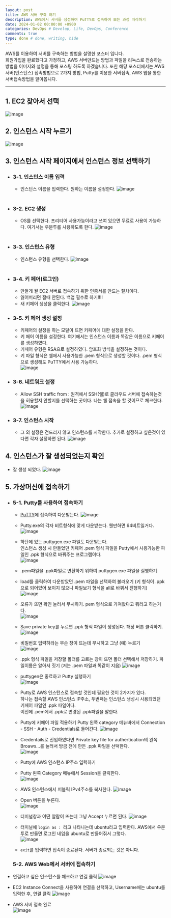 ```yaml
---
layout: post
title: AWS 서버 구축 하기
description: AWS에서 서버를 생성하여 PuTTY로 접속하여 보는 과정 따라하기
date: 2024-01-02 00:00:00 +0900
categories: DevOps # Develop, Life, DevOps, Conference
comments: true
type: done # done, writing, hide
---
```


AWS를 이용하여 서버를 구축하는 방법을 설명한 포스터 입니다.  
회원가입을 완료했다고 가정하고, AWS 서버만드는 방법과 파일을 리눅스로 전송하는 방법을 이미지와 설명을 통해 포스팅 하도록 하겠습니다.
또한 해당 포스터에서는 AWS 서버(인스턴스) 접속방법으로 2가지 방법, Putty를 이용한 서버접속, AWS 웹을 통한 서버접속방법을 알아봅니다.

---

## 1. EC2 찾아서 선택

![image](https://github.com/koreamarin/koreamarin.github.io/assets/110477854/b0e7f66f-8a1e-4b8f-9124-90362859c85a)

## 2. 인스턴스 시작 누르기

![image](https://github.com/koreamarin/koreamarin.github.io/assets/110477854/f2a59052-d2b9-47da-a300-d2f1b965a4bc)

## 3. 인스턴스 시작 페이지에서 인스턴스 정보 선택하기

- ### 3-1. 인스턴스 이름 입력
  - 인스턴스 이름을 입력한다. 원하는 이름을 설정한다.
    ![image](https://github.com/koreamarin/koreamarin.github.io/assets/110477854/d79555fe-5563-47dd-8732-67b276d99c56)
    <br><br>
- ### 3-2. EC2 생성
  - OS를 선택한다. 프리티어 사용가능이라고 쓰여 있으면 무료로 사용이 가능하다. 여기서는 우분투를 사용하도록 한다.
    ![image](https://github.com/koreamarin/koreamarin.github.io/assets/110477854/7583506c-e86c-435a-816f-ad03fa91b67f)
    <br><br>
- ### 3-3. 인스턴스 유형

  - 인스턴스 유형을 선택한다.
    ![image](https://github.com/koreamarin/koreamarin.github.io/assets/110477854/18842e10-88e0-4073-894e-62384e053d57)
    <br><br>

- ### 3-4. 키 페어(로그인)

  - 만들게 될 EC2 서버로 접속하기 위한 인증서를 만드는 절차이다.
  - 잃어버리면 절때 안된다. 백업 필수로 하기!!!!
  - 새 키페어 생성을 클릭한다.
    ![image](https://github.com/koreamarin/koreamarin.github.io/assets/110477854/135e1fdc-3f79-438d-9196-a9cf5febdaa1)

- ### 3-5. 키 페어 생성 설정

  - 키페어의 설정을 하는 모달이 뜨면 키페어에 대한 설정을 한다.
  - 키 페어 이름을 설정한다. 여기에서는 인스턴스 이름과 똑같은 이름으로 키페어를 생성하였다.
  - 키페어 유형은 RSA으로 설정하였다. 암호화 방식을 설정하는 것이다.
  - 키 파일 형식은 쉘에서 사용가능한 .pem 형식으로 생성할 것이다. .pem 형식으로 생성해도 PuTTY에서 사용 가능하다.  
    ![image](https://github.com/koreamarin/koreamarin.github.io/assets/110477854/990dee7b-de0a-467f-b5eb-0bdaaa6a66c2)

- ### 3-6. 네트워크 설정

  - Allow SSH traffic from : 원격에서 SSH(쉘)로 클라우드 서버에 접속하는것을 혀용할지 안할지를 선택하는 곳이다. 나는 쉘 접속을 할 것이므로 체크한다.
    ![image](https://github.com/koreamarin/koreamarin.github.io/assets/110477854/49d1d26d-f0de-448a-afac-824c5a504d70)

- ### 3-7. 인스턴스 시작
  - 그 외 설정은 건드리지 않고 인스턴스를 시작한다. 추가로 설정하고 싶은것이 있다면 각자 설정하면 된다.
    ![image](https://github.com/koreamarin/koreamarin.github.io/assets/110477854/517a89d3-2d68-48ac-9caa-8721792af782)

## 4. 인스턴스가 잘 생성되었는지 확인

- 잘 생성 되었다.
  ![image](https://github.com/koreamarin/koreamarin.github.io/assets/110477854/2638356f-d1fc-4544-aefa-4c18ab793ef7)

## 5. 가상머신에 접속하기

- ### 5-1. Putty를 사용하여 접속하기

  - [PuTTY](https://www.putty.org/)에 접속하여 다운받는다.
    ![image](https://github.com/koreamarin/koreamarin.github.io/assets/110477854/08df1687-c225-49c7-a324-e539e0276ad4)
  - Putty.exe의 각자 비트형식에 맞게 다운받는다. 웬만하면 64비트일거다.
    ![image](https://github.com/koreamarin/koreamarin.github.io/assets/110477854/0ff97a6e-2100-4478-a3a7-7d1dd584293c)
  - 하단에 있는 puttygen.exe 파일도 다운받는다.  
    인스턴스 생성 시 만들었던 키페어 .pem 형식 파일을 Putty에서 사용가능한 파일인 .ppk 형식으로 바꿔주는 프로그램이다.  
     ![image](https://github.com/koreamarin/koreamarin.github.io/assets/110477854/135b9233-74d0-426c-9e3e-ee6c742612cc)
  - .pem파일을 .ppk파일로 변환하기 위하여 puttygen.exe 파일을 실행하기
  - load를 클릭하여 다운받았던 .pem 파일을 선택하여 불러오기 (키 형식이 .ppk으로 되어있어 보이지 않으니 파일보기 형식을 all로 바꿔서 진행하기)  
    ![image](https://github.com/koreamarin/koreamarin.github.io/assets/110477854/3ed2768b-5e87-4887-add2-b2a201d67968)
  - 오류가 뜨면 확인 눌러서 무시하기. pem 형식으로 가져왔다고 뭐라고 하는거다.  
    ![image](https://github.com/koreamarin/koreamarin.github.io/assets/110477854/06187600-7c01-46fb-9d07-21b997786c36)
  - Save private key를 누르면 .ppk 형식 파일이 생성된다. 해당 버튼 클릭하기.
    ![image](https://github.com/koreamarin/koreamarin.github.io/assets/110477854/67921f31-08f3-4a6a-83c7-8fa5c8c77b83)
  - 비밀번호 입력하라는 무슨 창이 뜨는데 무시하고 그냥 (예) 누르기  
    ![image](https://github.com/koreamarin/koreamarin.github.io/assets/110477854/910fffed-c525-4a4e-9857-b5be0c16b86c)
  - .ppk 형식 파일을 저장할 폴더를 고르는 창이 뜨면 폴더 선택해서 저장하기. 파일이름은 알아서 짓기 (저는 .pem 파일과 똑같이 지음)
    ![image](https://github.com/koreamarin/koreamarin.github.io/assets/110477854/c83f3910-c2eb-4257-a481-adeb65505534)
  - puttygen은 종료하고 Putty 실행하기  
    ![image](https://github.com/koreamarin/koreamarin.github.io/assets/110477854/5672f5a2-6179-404b-b737-f16b2f6e941c)
  - Putty로 AWS 인스턴스로 접속할 것인데 필요한 것이 2가지가 있다.  
    하나는 접속할 AWS 인스턴스 IP주소, 두번째는 인스턴스 생성시 사용되었던 키페어 파일인 .ppk 파일이다.  
    이전에 .pem에서 .ppk로 변경된 .ppk파일을 말한다.
  - Putty에 키페어 파일 적용하기
    Putty 왼쪽 category 메뉴바에서 Connection - SSH - Auth - Credentials로 들어간다.
    ![image](https://github.com/koreamarin/koreamarin.github.io/assets/110477854/489e9462-2ea3-4d52-b307-2d1eb06f9bf4)
  - Credentails로 진입하였다면 Private key file for authertication의 왼쪽 Broaws...를 눌러서 방금 전에 만든 .ppk 파일을 선택한다.  
    ![image](https://github.com/koreamarin/koreamarin.github.io/assets/110477854/b284acff-d437-415a-8fec-b1628b3f522f)

  - Putty에 AWS 인스턴스 IP주소 입력하기
  - Putty 왼쪽 Category 메뉴에서 Session을 클릭한다.  
    ![image](https://github.com/koreamarin/koreamarin.github.io/assets/110477854/bcc2656f-d0b9-4704-b668-3a3b8e5b1842)
  - AWS 인스턴스에서 퍼블릭 IPv4주소를 복사한다.
    ![image](https://github.com/koreamarin/koreamarin.github.io/assets/110477854/bb40f9e7-0c71-47f2-a12e-45ca40f0d478)
  - Open 버튼을 누른다.  
    ![image](https://github.com/koreamarin/koreamarin.github.io/assets/110477854/92fafd1a-226f-4784-b99a-8762cab72121)
  - 터미널창과 어떤 알람이 뜨는데 그냥 Accept 누르면 된다.
    ![image](https://github.com/koreamarin/koreamarin.github.io/assets/110477854/418da5e2-94a8-4ede-80e0-028fd52b609d)
  - 터미널에 `login as : `라고 나타나는데 ubuntu라고 입력한다. AWS에서 우분투로 만들면 로그인 네임을 ubuntu로 만들어줘서 그렇다.  
    ![image](https://github.com/koreamarin/koreamarin.github.io/assets/110477854/7157f057-ad31-4cc6-9082-a2c60d3d338c)

  - `exit`를 입력하면 접속이 종료된다. 서버가 종료되는 것은 아니다.

  ### 5-2. AWS Web에서 서버에 접속하기

- 연결하고 싶은 인스턴스를 체크하고 연결 클릭
  ![image](https://github.com/koreamarin/koreamarin.github.io/assets/110477854/b1514d0d-ea26-453a-82dd-3b3f78635cd8)
- EC2 Instance Connect을 사용하여 연결을 선택하고, Username에는 ubuntu를 입력한 후, 연결 클릭
  ![image](https://github.com/koreamarin/koreamarin.github.io/assets/110477854/5f17bdb1-fad5-40a5-aef3-c68cd57b7071)
- AWS 서버 접속 완료  
  ![image](https://github.com/koreamarin/koreamarin.github.io/assets/110477854/758d148a-48f4-48ac-a9c7-52105df23162)
